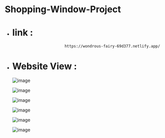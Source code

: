 # Shopping-Window-Project
* # link : 
                             https://wondrous-fairy-69d377.netlify.app/

* # Website View :

  ![image](https://github.com/DurgeshMandge/Shopping-Window-Project/assets/117802796/91659fa1-927c-4454-8b15-f817fb8536f7)

  ![image](https://github.com/DurgeshMandge/Shopping-Window-Project/assets/117802796/19d7850c-d1e4-4553-a69f-9c24fc4d9d04)

  ![image](https://github.com/DurgeshMandge/Shopping-Window-Project/assets/117802796/a4199847-e96a-4484-9156-f3e8b647f0b4)

  ![image](https://github.com/DurgeshMandge/Shopping-Window-Project/assets/117802796/fd350647-d834-4c24-881e-f6a83eba8fe8)
  
  ![image](https://github.com/DurgeshMandge/Shopping-Window-Project/assets/117802796/c384c54d-e644-438e-9f29-80a90154b101)

  ![image](https://github.com/DurgeshMandge/Shopping-Window-Project/assets/117802796/5abd3196-e1ab-44b2-aa2d-c45a81dfae2a)

